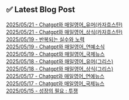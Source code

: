 
## ✅ Latest Blog Post
 
[2025/05/21 - Chatgpt와 매일영어_유머(카자흐스탄)](https://3hongstore.tistory.com/281) <br/>
[2025/05/21 - Chatgpt와 매일영어_상식(카자흐스탄)](https://3hongstore.tistory.com/280) <br/>
[2025/05/19 - 반복되는 실수와 노력](https://3hongstore.tistory.com/279) <br/>
[2025/05/19 - Chatgpt와 매일영어_연예소식](https://3hongstore.tistory.com/278) <br/>
[2025/05/19 - Chatgpt와 매일영어_국제뉴스](https://3hongstore.tistory.com/277) <br/>
[2025/05/18 - Chatgpt와 매일영어_유머(그리스)](https://3hongstore.tistory.com/276) <br/>
[2025/05/18 - Chatgpt와 매일영어_상식(그리스)](https://3hongstore.tistory.com/275) <br/>
[2025/05/17 - Chatgpt와 매일영어_연예뉴스](https://3hongstore.tistory.com/274) <br/>
[2025/05/17 - Chatgpt와 매일영어_국제뉴스](https://3hongstore.tistory.com/273) <br/>
[2025/05/15 - 성장의 필요 : 투쟁](https://3hongstore.tistory.com/272) <br/>
